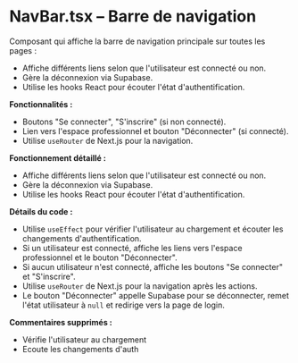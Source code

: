 # NavBar.tsx – Barre de navigation

Composant qui affiche la barre de navigation principale sur toutes les pages :
- Affiche différents liens selon que l'utilisateur est connecté ou non.
- Gère la déconnexion via Supabase.
- Utilise les hooks React pour écouter l'état d'authentification.

**Fonctionnalités :**
- Boutons "Se connecter", "S'inscrire" (si non connecté).
- Lien vers l'espace professionnel et bouton "Déconnecter" (si connecté).
- Utilise `useRouter` de Next.js pour la navigation.

**Fonctionnement détaillé :**
- Affiche différents liens selon que l'utilisateur est connecté ou non.
- Gère la déconnexion via Supabase.
- Utilise les hooks React pour écouter l'état d'authentification.

**Détails du code :**
- Utilise `useEffect` pour vérifier l'utilisateur au chargement et écouter les changements d'authentification.
- Si un utilisateur est connecté, affiche les liens vers l'espace professionnel et le bouton "Déconnecter".
- Si aucun utilisateur n'est connecté, affiche les boutons "Se connecter" et "S'inscrire".
- Utilise `useRouter` de Next.js pour la navigation après les actions.
- Le bouton "Déconnecter" appelle Supabase pour se déconnecter, remet l'état utilisateur à `null` et redirige vers la page de login.

**Commentaires supprimés :**
- Vérifie l'utilisateur au chargement
- Ecoute les changements d'auth
